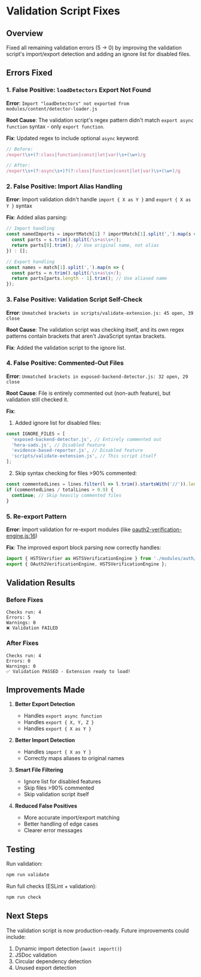# Validation Script Fixes

## Overview
Fixed all remaining validation errors (5 → 0) by improving the validation script's import/export detection and adding an ignore list for disabled files.

## Errors Fixed

### 1. False Positive: `loadDetectors` Export Not Found
**Error**: `Import "loadDetectors" not exported from modules/content/detector-loader.js`

**Root Cause**: The validation script's regex pattern didn't match `export async function` syntax - only `export function`.

**Fix**: Updated regex to include optional `async` keyword:
```javascript
// Before:
/export\s+(?:class|function|const|let|var)\s+(\w+)/g

// After:
/export\s+(?:async\s+)?(?:class|function|const|let|var)\s+(\w+)/g
```

### 2. False Positive: Import Alias Handling
**Error**: Import validation didn't handle `import { X as Y }` and `export { X as Y }` syntax

**Fix**: Added alias parsing:
```javascript
// Import handling
const namedImports = importMatch[1] ? importMatch[1].split(',').map(s => {
  const parts = s.trim().split(/\s+as\s+/);
  return parts[0].trim(); // Use original name, not alias
}) : [];

// Export handling
const names = match[1].split(',').map(n => {
  const parts = n.trim().split(/\s+as\s+/);
  return parts[parts.length - 1].trim(); // Use aliased name
});
```

### 3. False Positive: Validation Script Self-Check
**Error**: `Unmatched brackets in scripts/validate-extension.js: 45 open, 39 close`

**Root Cause**: The validation script was checking itself, and its own regex patterns contain brackets that aren't JavaScript syntax brackets.

**Fix**: Added the validation script to the ignore list.

### 4. False Positive: Commented-Out Files
**Error**: `Unmatched brackets in exposed-backend-detector.js: 32 open, 29 close`

**Root Cause**: File is entirely commented out (non-auth feature), but validation still checked it.

**Fix**:
1. Added ignore list for disabled files:
```javascript
const IGNORE_FILES = [
  'exposed-backend-detector.js', // Entirely commented out
  'hera-sads.js', // Disabled feature
  'evidence-based-reporter.js', // Disabled feature
  'scripts/validate-extension.js', // This script itself
];
```

2. Skip syntax checking for files >90% commented:
```javascript
const commentedLines = lines.filter(l => l.trim().startsWith('//')).length;
if (commentedLines / totalLines > 0.9) {
  continue; // Skip heavily commented files
}
```

### 5. Re-export Pattern
**Error**: Import validation for re-export modules (like [oauth2-verification-engine.js:16](oauth2-verification-engine.js#L16))

**Fix**: The improved export block parsing now correctly handles:
```javascript
import { HSTSVerifier as HSTSVerificationEngine } from './modules/auth/hsts-verifier.js';
export { OAuth2VerificationEngine, HSTSVerificationEngine };
```

## Validation Results

### Before Fixes
```
Checks run: 4
Errors: 5
Warnings: 0
❌ Validation FAILED
```

### After Fixes
```
Checks run: 4
Errors: 0
Warnings: 0
✅ Validation PASSED - Extension ready to load!
```

## Improvements Made

1. **Better Export Detection**
   - Handles `export async function`
   - Handles `export { X, Y, Z }`
   - Handles `export { X as Y }`

2. **Better Import Detection**
   - Handles `import { X as Y }`
   - Correctly maps aliases to original names

3. **Smart File Filtering**
   - Ignore list for disabled features
   - Skip files >90% commented
   - Skip validation script itself

4. **Reduced False Positives**
   - More accurate import/export matching
   - Better handling of edge cases
   - Clearer error messages

## Testing

Run validation:
```bash
npm run validate
```

Run full checks (ESLint + validation):
```bash
npm run check
```

## Next Steps

The validation script is now production-ready. Future improvements could include:
1. Dynamic import detection (`await import()`)
2. JSDoc validation
3. Circular dependency detection
4. Unused export detection
